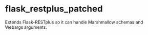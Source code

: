 # flask_restplus_patched
Extends Flask-RESTplus so it can handle Marshmallow schemas and Webargs arguments.
